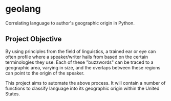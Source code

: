 # geolang
Correlating language to author's geographic origin in Python.


## Project Objective

By using principles from the field of linguistics, a trained ear or eye can often
profile where a speaker/writer hails from based on the certain terminologies they
use. Each of these "buzzwords" can be traced to a geographic area, varying in size,
and the overlaps between these regions can point to the origin of the speaker.


This project aims to automate the above process. It will contain a number of
functions to classify language into its geographic origin within the United States.
